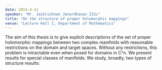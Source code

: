 ```yaml
---
date: 2014-4-11
speaker: "Mr. Jaikrishnan Janardhanan IISc"
title: "On the structure of proper holomorphic mappings"
venue: "Lecture Hall I, Department of Mathematics"
---
```

The aim of this thesis is to give explicit descriptions
of the set of proper holomorphic mappings between two complex
manifolds with reasonable restrictions on the domain and target
spaces. Without any restrictions, this problem is intractable
even when posed for domains in C^n. We present results for
special classes of manifolds. We study, broadly, two types of
structure results:

